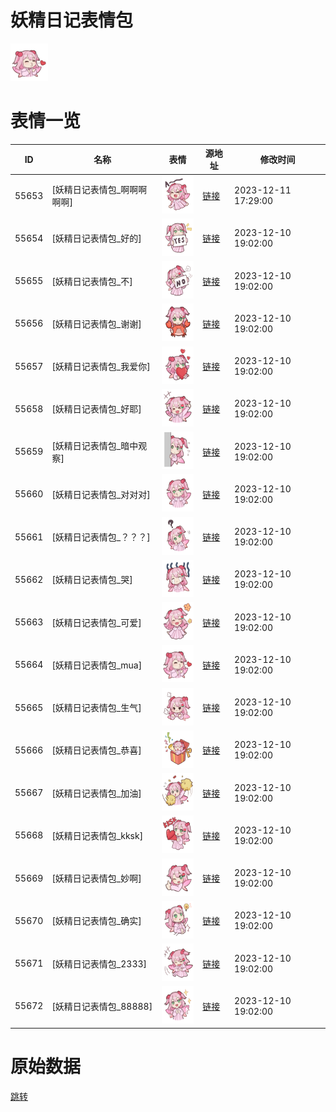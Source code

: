 # 妖精日记表情包

<img src="./cover.png" height="60" alt="cover" />

# 表情一览

|ID|名称|表情|源地址|修改时间|
|----|----|----|----|----|
|55653|[妖精日记表情包_啊啊啊啊啊]|<img src="./pic/055653_%5B妖精日记表情包_啊啊啊啊啊%5D.png" height="60" alt="啊啊啊啊啊"/>|[链接](https://i0.hdslb.com/bfs/garb/d4f5040b1aea2e690c55be513dad822c429cbb00.png)|2023-12-11 17:29:00|
|55654|[妖精日记表情包_好的]|<img src="./pic/055654_%5B妖精日记表情包_好的%5D.png" height="60" alt="好的"/>|[链接](https://i0.hdslb.com/bfs/garb/6612c0a0e3efd66c8a39e20a76668390bcef326f.png)|2023-12-10 19:02:00|
|55655|[妖精日记表情包_不]|<img src="./pic/055655_%5B妖精日记表情包_不%5D.png" height="60" alt="不"/>|[链接](https://i0.hdslb.com/bfs/garb/a089ae7a6a7753225dd30d1e80eb8dc76cc420ed.png)|2023-12-10 19:02:00|
|55656|[妖精日记表情包_谢谢]|<img src="./pic/055656_%5B妖精日记表情包_谢谢%5D.png" height="60" alt="谢谢"/>|[链接](https://i0.hdslb.com/bfs/garb/3531c4c3f85a9fde0e08713822379cdde2325b0c.png)|2023-12-10 19:02:00|
|55657|[妖精日记表情包_我爱你]|<img src="./pic/055657_%5B妖精日记表情包_我爱你%5D.png" height="60" alt="我爱你"/>|[链接](https://i0.hdslb.com/bfs/garb/bd51171ba351d509e9360337dadb480ed8d59c86.png)|2023-12-10 19:02:00|
|55658|[妖精日记表情包_好耶]|<img src="./pic/055658_%5B妖精日记表情包_好耶%5D.png" height="60" alt="好耶"/>|[链接](https://i0.hdslb.com/bfs/garb/868f8d14e5f5c60a063f8f45bc74f2320c0b2826.png)|2023-12-10 19:02:00|
|55659|[妖精日记表情包_暗中观察]|<img src="./pic/055659_%5B妖精日记表情包_暗中观察%5D.png" height="60" alt="暗中观察"/>|[链接](https://i0.hdslb.com/bfs/garb/d5e4989951f972e66789041f71e431f15fcef610.png)|2023-12-10 19:02:00|
|55660|[妖精日记表情包_对对对]|<img src="./pic/055660_%5B妖精日记表情包_对对对%5D.png" height="60" alt="对对对"/>|[链接](https://i0.hdslb.com/bfs/garb/ba8039980a2c12241c74884764c0900474a91ba5.png)|2023-12-10 19:02:00|
|55661|[妖精日记表情包_？？？]|<img src="./pic/055661_%5B妖精日记表情包_？？？%5D.png" height="60" alt="？？？"/>|[链接](https://i0.hdslb.com/bfs/garb/502354bc0920594ad231034adf827359c84f3101.png)|2023-12-10 19:02:00|
|55662|[妖精日记表情包_哭]|<img src="./pic/055662_%5B妖精日记表情包_哭%5D.png" height="60" alt="哭"/>|[链接](https://i0.hdslb.com/bfs/garb/6289377297dd57b811008d3326205811b941d3be.png)|2023-12-10 19:02:00|
|55663|[妖精日记表情包_可爱]|<img src="./pic/055663_%5B妖精日记表情包_可爱%5D.png" height="60" alt="可爱"/>|[链接](https://i0.hdslb.com/bfs/garb/b52dc106cd4afaa42bb3cdb693efa15fd6702018.png)|2023-12-10 19:02:00|
|55664|[妖精日记表情包_mua]|<img src="./pic/055664_%5B妖精日记表情包_mua%5D.png" height="60" alt="mua"/>|[链接](https://i0.hdslb.com/bfs/garb/b4609b47bd976cf137c6874f175118396f552c86.png)|2023-12-10 19:02:00|
|55665|[妖精日记表情包_生气]|<img src="./pic/055665_%5B妖精日记表情包_生气%5D.png" height="60" alt="生气"/>|[链接](https://i0.hdslb.com/bfs/garb/c27aeeeb997cf7236403c722c8a911e3e81025d6.png)|2023-12-10 19:02:00|
|55666|[妖精日记表情包_恭喜]|<img src="./pic/055666_%5B妖精日记表情包_恭喜%5D.png" height="60" alt="恭喜"/>|[链接](https://i0.hdslb.com/bfs/garb/7f5d2bd92af8f99361f79a07ce899f0e3d5a3eea.png)|2023-12-10 19:02:00|
|55667|[妖精日记表情包_加油]|<img src="./pic/055667_%5B妖精日记表情包_加油%5D.png" height="60" alt="加油"/>|[链接](https://i0.hdslb.com/bfs/garb/4279c588f8548b48ccf4f70f4366032ce1d98f11.png)|2023-12-10 19:02:00|
|55668|[妖精日记表情包_kksk]|<img src="./pic/055668_%5B妖精日记表情包_kksk%5D.png" height="60" alt="kksk"/>|[链接](https://i0.hdslb.com/bfs/garb/736fefffd6a6cdc82752d160ed57f212c4cbc65d.png)|2023-12-10 19:02:00|
|55669|[妖精日记表情包_妙啊]|<img src="./pic/055669_%5B妖精日记表情包_妙啊%5D.png" height="60" alt="妙啊"/>|[链接](https://i0.hdslb.com/bfs/garb/50d453508941ec09c493272c5df0c5d6d092f829.png)|2023-12-10 19:02:00|
|55670|[妖精日记表情包_确实]|<img src="./pic/055670_%5B妖精日记表情包_确实%5D.png" height="60" alt="确实"/>|[链接](https://i0.hdslb.com/bfs/garb/148cc62bb2ea19870f31d34702a3ae8923794050.png)|2023-12-10 19:02:00|
|55671|[妖精日记表情包_2333]|<img src="./pic/055671_%5B妖精日记表情包_2333%5D.png" height="60" alt="2333"/>|[链接](https://i0.hdslb.com/bfs/garb/cd2414f371bff7df4603e88fbe4c50ac5f74fa93.png)|2023-12-10 19:02:00|
|55672|[妖精日记表情包_88888]|<img src="./pic/055672_%5B妖精日记表情包_88888%5D.png" height="60" alt="88888"/>|[链接](https://i0.hdslb.com/bfs/garb/b3cae2d689261d4e0c434a7333f3f76fc24bbcd4.png)|2023-12-10 19:02:00|

# 原始数据

[跳转](./raw.json)

